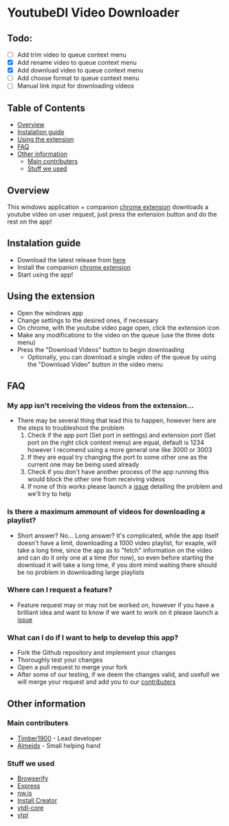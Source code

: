 # YoutubeDl Video Downloader

## Todo:

- [ ] Add trim video to queue context menu
- [x] Add rename video to queue context menu
- [x] Add download video to queue context menu
- [ ] Add choose format to queue context menu
- [ ] Manual link input for downloading videos

## Table of Contents

- [Overview](#overview)
- [Instalation guide](#instalation-guide)
- [Using the extension](#using-the-extension)
- [FAQ](#faq)
- [Other information](#other-information)
  - [Main contributers](#main-contributers)
  - [Stuff we used](#stuff-we-used)

## Overview

This windows application + companion [chrome extension](https://chrome.google.com/webstore/detail/webpage-downloader/nfkaeignpggbjnhhijmggoeploenicdo) downloads a youtube video on user request, just press the extension button and do the rest on the app!

## Instalation guide

- Download the latest release from [here](https://github.com/Timber1900/YoutubeVideoDownloader/releases/latest)
- Install the companion [chrome extension](https://chrome.google.com/webstore/detail/webpage-downloader/nfkaeignpggbjnhhijmggoeploenicdo)
- Start using the app!

## Using the extension

- Open the windows app
- Change settings to the desired ones, if necessary
- On chrome, with the youtube video page open, click the extension icon
- Make any modifications to the video on the queue (use the three dots menu)
- Press the "Download Videos" button to begin downloading
  - Optionally, you can download a single video of the queue by using the "Download Video" button in the video menu

## FAQ

### My app isn't receiving the videos from the extension...

- There may be several thing that lead this to happen, however here are the steps to troubleshoot the problem
  1. Check if the app port (Set port in settings) and extension port (Set port on the right click context menu) are equal, default is 1234 however I recomend using a more general one like 3000 or 3003
  1. If they are equal try changing the port to some other one as the current one may be being used already
  1. Check if you don't have another process of the app running this would block the other one from receiving videos
  1. If none of this works please launch a [issue](https://github.com/Timber1900/YoutubeVideoDownloader/issues/new/?template=question.md) detailing the problem and we'll try to help

### Is there a maximum ammount of videos for downloading a playlist?

- Short answer? No... Long answer? It's complicated, while the app itself doesn't have a limit, downloading a 1000 video playlist, for exaple, will take a long time, since the app as to "fetch" information on the video and can do it only one at a time (for now), so even before starting the download it will take a long time, if you dont mind waiting there should be no problem in downloading large playlists

### Where can I request a feature?

- Feature request may or may not be worked on, however if you have a brilliant idea and want to know if we want to work on it please launch a [issue](https://github.com/Timber1900/YoutubeVideoDownloader/issues/new/?template=feature_request.md)

### What can I do if I want to help to develop this app?

- Fork the Github repository and implement your changes
- Thoroughly test your changes
- Open a pull request to merge your fork
- After some of our testing, if we deem the changes valid, and usefull we will merge your request and add you to our [contributers](#main-contributers)

## Other information

### Main contributers

- [Timber1900](https://github.com/Timber1900) - Lead developer
- [Almeidx](https://github.com/Almeidx) - Small helping hand

### Stuff we used

- [Browserify](https://www.npmjs.com/package/browserify)
- [Express](https://www.npmjs.com/package/express)
- [nw.js](https://nwjs.io/)
- [Install Creator](https://www.clickteam.com/install-creator-2)
- [ytdl-core](https://www.npmjs.com/package/ytdl-core)
- [ytpl](https://www.npmjs.com/package/ytpl)
